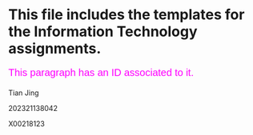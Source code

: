 # This file includes the templates for the Information Technology assignments.

<p id="uniqueParagraph" style="font-family: Helvetica; color: magenta; font-size:20px">This paragraph has an ID associated to it.</p >

<p id="name">Tian Jing</p>
<p id="student number">202321138042</p>
<p id="student number">X00218123</p>